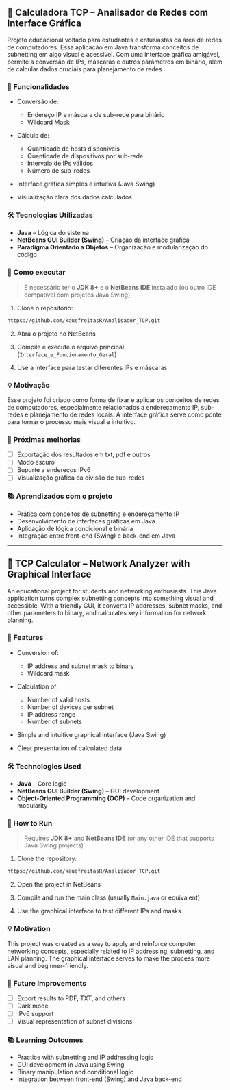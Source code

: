 ## 🧠 Calculadora TCP – Analisador de Redes com Interface Gráfica

Projeto educacional voltado para estudantes e entusiastas da área de redes de computadores. Essa aplicação em Java transforma conceitos de subnetting em algo visual e acessível. Com uma interface gráfica amigável, permite a conversão de IPs, máscaras e outros parâmetros em binário, além de calcular dados cruciais para planejamento de redes.

### 🎯 Funcionalidades

* Conversão de:

  * Endereço IP e máscara de sub-rede para binário
  * Wildcard Mask
* Cálculo de:

  * Quantidade de hosts disponíveis
  * Quantidade de dispositivos por sub-rede
  * Intervalo de IPs válidos
  * Número de sub-redes
* Interface gráfica simples e intuitiva (Java Swing)
* Visualização clara dos dados calculados

### 🛠️ Tecnologias Utilizadas

* **Java** – Lógica do sistema
* **NetBeans GUI Builder (Swing)** – Criação da interface gráfica
* **Paradigma Orientado a Objetos** – Organização e modularização do código

### 🚀 Como executar

> É necessário ter o **JDK 8+** e o **NetBeans IDE** instalado (ou outro IDE compatível com projetos Java Swing).

1. Clone o repositório:

```bash
https://github.com/kauefreitasR/Analisador_TCP.git
```

2. Abra o projeto no NetBeans

3. Compile e execute o arquivo principal (`Interface_e_Funcionamento_Geral`)

4. Use a interface para testar diferentes IPs e máscaras

### 💡 Motivação

Esse projeto foi criado como forma de fixar e aplicar os conceitos de redes de computadores, especialmente relacionados a endereçamento IP, sub-redes e planejamento de redes locais. A interface gráfica serve como ponte para tornar o processo mais visual e intuitivo.

### 🧪 Próximas melhorias

* [ ] Exportação dos resultados em txt, pdf e outros
* [ ] Modo escuro
* [ ] Suporte a endereços IPv6
* [ ] Visualização gráfica da divisão de sub-redes

### 📚 Aprendizados com o projeto

* Prática com conceitos de subnetting e endereçamento IP
* Desenvolvimento de interfaces gráficas em Java
* Aplicação de lógica condicional e binária
* Integração entre front-end (Swing) e back-end em Java

---

## 🧠 TCP Calculator – Network Analyzer with Graphical Interface

An educational project for students and networking enthusiasts. This Java application turns complex subnetting concepts into something visual and accessible. With a friendly GUI, it converts IP addresses, subnet masks, and other parameters to binary, and calculates key information for network planning.

### 🎯 Features

* Conversion of:

  * IP address and subnet mask to binary
  * Wildcard mask
* Calculation of:

  * Number of valid hosts
  * Number of devices per subnet
  * IP address range
  * Number of subnets
* Simple and intuitive graphical interface (Java Swing)
* Clear presentation of calculated data

### 🛠️ Technologies Used

* **Java** – Core logic
* **NetBeans GUI Builder (Swing)** – GUI development
* **Object-Oriented Programming (OOP)** – Code organization and modularity

### 🚀 How to Run

> Requires **JDK 8+** and **NetBeans IDE** (or any other IDE that supports Java Swing projects)

1. Clone the repository:

```bash
https://github.com/kauefreitasR/Analisador_TCP.git
```

2. Open the project in NetBeans

3. Compile and run the main class (usually `Main.java` or equivalent)

4. Use the graphical interface to test different IPs and masks

### 💡 Motivation

This project was created as a way to apply and reinforce computer networking concepts, especially related to IP addressing, subnetting, and LAN planning. The graphical interface serves to make the process more visual and beginner-friendly.

### 🧪 Future Improvements

* [ ] Export results to PDF, TXT, and others
* [ ] Dark mode
* [ ] IPv6 support
* [ ] Visual representation of subnet divisions

### 📚 Learning Outcomes

* Practice with subnetting and IP addressing logic
* GUI development in Java using Swing
* Binary manipulation and conditional logic
* Integration between front-end (Swing) and Java back-end
